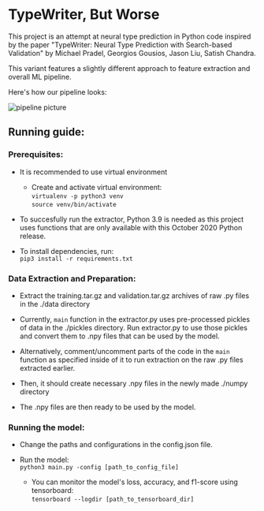 # TypeWriter, But Worse

  This project is an attempt at neural type prediction in Python code inspired by the paper "TypeWriter: Neural Type Prediction with Search-based Validation" by Michael Pradel, Georgios Gousios, Jason Liu, Satish Chandra.

  This variant features a slightly different approach to feature extraction and overall ML pipeline. 

  Here's how our pipeline looks:

  ![pipeline picture](https://i.ibb.co/ryDCwFk/pipeline.png)


## Running guide:  

### Prerequisites:  

+ It is recommended to use virtual environment
  -  Create and activate virtual environment:  
```virtualenv -p python3 venv  ```  
```source venv/bin/activate ```

+ To succesfully run the extractor, Python 3.9 is needed as this project uses functions that are only available with this October 2020 Python release. 

+ To install dependencies, run:  
```pip3 install -r requirements.txt```

### Data Extraction and Preparation:  

+ Extract the training.tar.gz and validation.tar.gz archives of raw .py files in the ./data directory 

+ Currently, ``` main ``` function in the extractor.py uses pre-processed pickles of data in the ./pickles directory. Run extractor.py to use those pickles and convert them to .npy files that can be used by the model.

+ Alternatively, comment/uncomment parts of the code in the ``` main ``` function as specified inside of it to run extraction on the raw .py files extracted earlier.

+ Then, it should create necessary .npy files in the newly made ./numpy directory

+ The .npy files are then ready to be used by the model.

### Running the model:
+ Change the paths and configurations in the config.json file. 

+ Run the model:  
```python3 main.py -config [path_to_config_file]```

  - You can monitor the model's loss, accuracy, and f1-score using tensorboard:  
  ```tensorboard --logdir [path_to_tensorboard_dir]```

